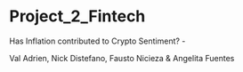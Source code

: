 # Project_2_Fintech

Has Inflation contributed to Crypto Sentiment? - 

Val Adrien, Nick Distefano, Fausto Nicieza & Angelita Fuentes
